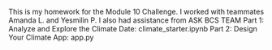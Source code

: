 This is my homework for the Module 10 Challenge. I worked with teammates Amanda L. and Yesmilin P. I also had assistance from ASK BCS TEAM
Part 1: Analyze and Explore the Climate Date: climate_starter.ipynb
Part 2: Design Your Climate App: app.py
